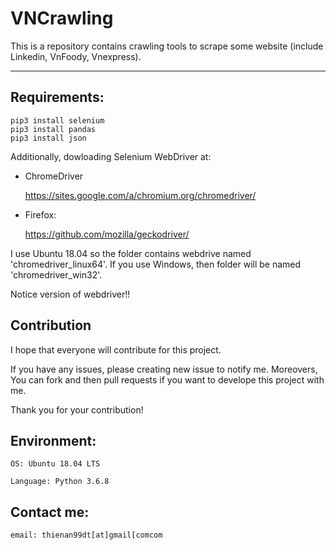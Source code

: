 # VNCrawling

This is a repository contains crawling tools to scrape some website (include Linkedin, VnFoody, Vnexpress).

---------------------------------------

## Requirements:
    pip3 install selenium
    pip3 install pandas
    pip3 install json

Additionally, dowloading Selenium WebDriver at:

- ChromeDriver
    
    https://sites.google.com/a/chromium.org/chromedriver/

- Firefox:

    https://github.com/mozilla/geckodriver/

I use Ubuntu 18.04 so the folder contains webdrive named 'chromedriver_linux64'. If you use Windows, then folder will be named 'chromedriver_win32'.

Notice version of webdriver!!

## Contribution
I hope that everyone will contribute for this project.
    
If you have any issues, please creating new issue to notify me. Moreovers, You can fork and then pull requests if you want to develope this project with me.

Thank you for your contribution!

## Environment:
    OS: Ubuntu 18.04 LTS
    
    Language: Python 3.6.8

## Contact me:
    email: thienan99dt[at]gmail[comcom

